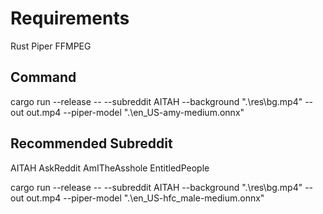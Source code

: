 # Requirements

Rust
Piper
FFMPEG

## Command

cargo run --release -- --subreddit AITAH --background ".\res\bg.mp4" --out out.mp4 --piper-model ".\en_US-amy-medium.onnx"

## Recommended Subreddit

AITAH
AskReddit
AmITheAsshole
EntitledPeople


cargo run --release -- --subreddit AITAH --background ".\res\bg.mp4" --out out.mp4 --piper-model ".\en_US-hfc_male-medium.onnx"